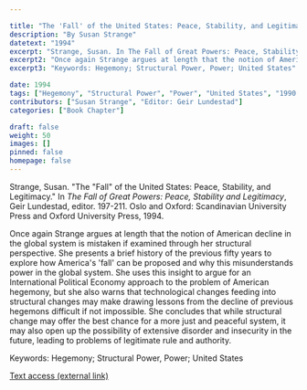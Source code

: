 ```yaml
---

title: "The 'Fall' of the United States: Peace, Stability, and Legitimacy"
description: "By Susan Strange"
datetext: "1994"
excerpt: "Strange, Susan. In The Fall of Great Powers: Peace, Stability and Legitimacy. Geir Lundestad, editor. 197-211. Oslo and Oxford: Scandinavian University Press and Oxford University Press, 1994."
excerpt2: "Once again Strange argues at length that the notion of American decline in the global system is mistaken if examined through her structural perspective. She presents a brief history of the previous fifty years to explore how America's 'fall' can be proposed and why this misunderstands power in the global system. She uses this insight to argue for an International Political Economy approach to the problem of American hegemony, but she also warns that technological changes feeding into structural changes may make drawing lessons from the decline of previous hegemons difficult if not impossible. She concludes that while structural change may offer the best chance for a more just and peaceful system, it may also open up the possibility of extensive disorder and insecurity in the future, leading to problems of legitimate rule and authority."
excerpt3: "Keywords: Hegemony; Structural Power, Power; United States"

date: 1994	
tags: ["Hegemony", "Structural Power", "Power", "United States", "1990's"]
contributors: ["Susan Strange", "Editor: Geir Lundestad"]
categories: ["Book Chapter"]

draft: false
weight: 50
images: []
pinned: false
homepage: false
---
```


Strange, Susan. "The "Fall" of the United States: Peace, Stability, and Legitimacy." In *The Fall of Great Powers: Peace, Stability and Legitimacy*, Geir Lundestad, editor. 197-211. Oslo and Oxford: Scandinavian University Press and Oxford University Press, 1994.

Once again Strange argues at length that the notion of American decline in the global system is mistaken if examined through her structural perspective. She presents a brief history of the previous fifty years to explore how America's 'fall' can be proposed and why this misunderstands power in the global system. She uses this insight to argue for an International Political Economy approach to the problem of American hegemony, but she also warns that technological changes feeding into structural changes may make drawing lessons from the decline of previous hegemons difficult if not impossible. She concludes that while structural change may offer the best chance for a more just and peaceful system, it may also open up the possibility of extensive disorder and insecurity in the future, leading to problems of legitimate rule and authority.

Keywords: Hegemony; Structural Power, Power; United States

[Text access (external link)](https://www.worldcat.org/title/31278267)
